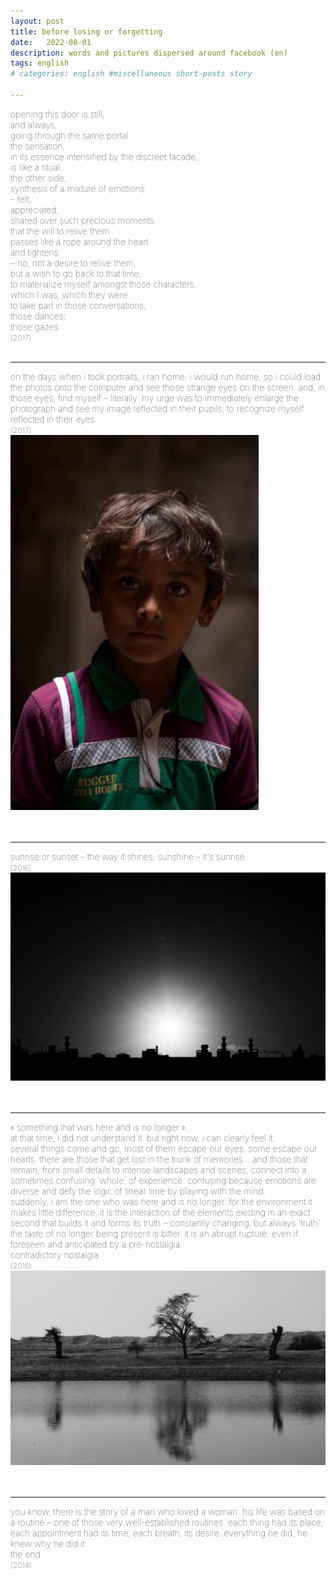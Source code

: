 ```yaml
---
layout: post
title: before losing or forgetting
date:   2022-08-01
description: words and pictures dispersed around facebook (en)
tags: english
# categories: english #miscellaneous short-posts story

---
```


<span style="font-size:14px;font-weight:lighter">
opening this door is still,
<br> and always,
<br> going through the same portal.
<br> the sensation,
<br> in its essence intensified by the discreet facade,
<br> is like a ritual.
<br> the other side,
<br> synthesis of a mixture of emotions
<br> – felt,
<br> appreciated,
<br> shared over such precious moments
<br> that the will to relive them
<br> passes like a rope around the heart
<br> and tightens.
<br> – no, not a desire to relive them,
<br> but a wish to go back to that time,
<br> to materialize myself amongst those characters,
<br> which I was, which they were.
<br> to take part in those conversations,
<br> those dances;
<br> those gazes
<br> <span style="font-size:12px">(2017) </span>
<br>
<br>

<hr>
<span style="font-size:14px;font-weight:lighter">
on the days when i took portraits, i ran home. i would run home, so i could load the photos onto the computer and see those strange eyes on the screen. and, in those eyes, find myself – literally. my urge was to immediately enlarge the photograph and see my image reflected in their pupils; to recognize myself reflected in their eyes.
<br> <span style="font-size:12px">(2017) </span>
<div>
    <img src="/assets/img/stare.jpg" class="my-image-p rounded z-depth-1">
</div>
<br>
<br>

<hr>
<span style="font-size:14px;font-weight:lighter">
sunrise or sunset – the way it shines, sunshine – it's sunrise
<br> <span style="font-size:12px">(2016) </span>
<div>
    <img src="/assets/img/sunrise.jpg" class="my-image rounded z-depth-1">
</div>
<br>
<br>

<hr>
<span style="font-size:14px;font-weight:lighter">
« something that was here and is no longer ». 
<br> at that time, i did not understand it. but right now, i can clearly feel it. 
<br> several things come and go, most of them escape our eyes, some escape our hearts. there are those that get lost in the trunk of memories... and those that remain, from small details to intense landscapes and scenes, connect into a sometimes confusing 'whole' of experience. confusing because emotions are diverse and defy the logic of linear time by playing with the mind. 
<br> suddenly, i am the one who was here and is no longer. for the environment it makes little difference: it is the interaction of the elements existing in an exact second that builds it and forms its truth – constantly changing, but always 'truth'. the taste of no longer being present is bitter. it is an abrupt rupture, even if foreseen and anticipated by a pre-nostalgia. 
<br> contradictory nostalgia.
<br> <span style="font-size:12px">(2015) </span>
<div>
    <img src="/assets/img/no-longer.jpg" class="my-image rounded z-depth-1">
</div>
<br>
<br>

<hr>
<span style="font-size:14px;font-weight:lighter">
you know, there is the story of a man who loved a woman. his life was based on a routine – one of those very well-established routines. each thing had its place; each appointment had its time; each breath, its desire. everything he did, he knew why he did it. 
<br> the end.
<br> <span style="font-size:12px">(2014) </span>
<br>